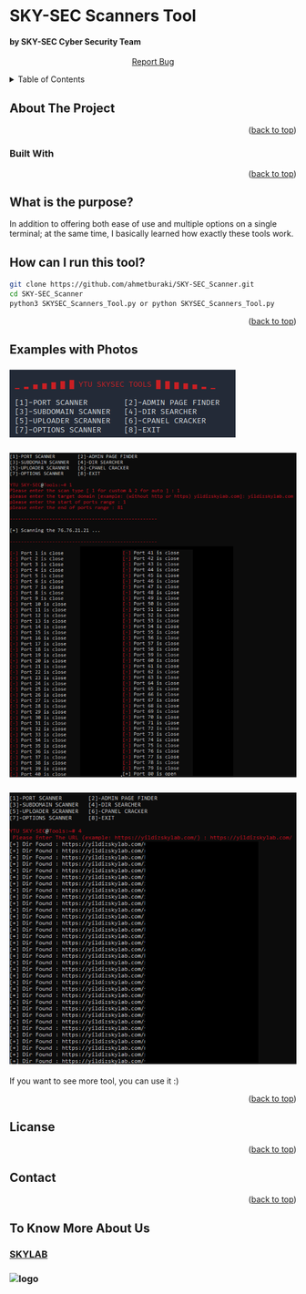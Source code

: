 # SKY-SEC Scanners Tool
#### by SKY-SEC Cyber Security Team 

<div align="center">
    <p align="center">
        <a href="mailto:ahmetimalf2@gmail.com">Report Bug</a>
    </p>
</div>


<details>
  <summary>Table of Contents</summary>
  <ol>
    <li>
      <a href="#about-the-project">About The Project</a>
      <ul>
        <li><a href="#built-with">Built With</a></li>
        <li><a href="#built-with">What Is The Purpose?</a></li>
      </ul>
    </li>
    <li>
      <a href="#getting-started">Getting Started</a>
      <ul>
        <li><a href="#installation">Installation</a></li>
      </ul>
    </li>
    <li><a href="#usage">Usage</a></li>
        <a href="#getting-started">How can I run this tool?</a>
        <a href="#getting-started">Examples with Photos</a>    
    <li><a href="#license">License</a></li>
    <li><a href="#contact">Contact</a></li>
    <li><a href="#contact">To Know More About Us</a></li>    
  </ol>
</details>

## About The Project

<p align="right">(<a href="#readme-top">back to top</a>)</p>

### Built With

<p align="right">(<a href="#readme-top">back to top</a>)</p>

## What is the purpose?
In addition to offering both ease of use and multiple options on a single terminal; at the same time, I basically learned how exactly these tools work.

## How can I run this tool?

```bash 
git clone https://github.com/ahmetburaki/SKY-SEC_Scanner.git
cd SKY-SEC_Scanner
python3 SKYSEC_Scanners_Tool.py or python SKYSEC_Scanners_Tool.py
```
<p align="right">(<a href="#readme-top">back to top</a>)</p>

## Examples with Photos

### ![mode_selection](https://github.com/ahmetburaki/SKY-SEC_Scanner/blob/main/Examples_with_Photos/mode_selection.png)
### ![port_scanner](https://github.com/ahmetburaki/SKY-SEC_Scanner/blob/main/Examples_with_Photos/port_scanner.png)
### ![dir_search](https://github.com/ahmetburaki/SKY-SEC_Scanner/blob/main/Examples_with_Photos/dir_search.png)

If you want to see more tool, you can use it :)

<p align="right">(<a href="#readme-top">back to top</a>)</p>

## Licanse

<p align="right">(<a href="#readme-top">back to top</a>)</p>

## Contact

<p align="right">(<a href="#readme-top">back to top</a>)</p>

## To Know More About Us
### [SKYLAB](http://yildizskylab.com/ "SKY LAB Homepage")
### ![logo](https://yildizskylab.com/static/media/yildiz_50.a5779b900a9465eb5c4d.png)
